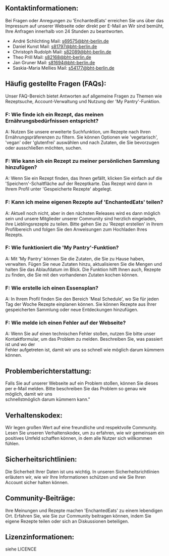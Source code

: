 ## Kontaktinformationen: 
Bei Fragen oder Anregungen zu 'EnchantedEats' erreichen Sie uns über das Impressum auf unserer Webseite oder direkt per E-Mail an 
Wir sind bemüht, Ihre Anfragen innerhalb von 24 Stunden zu beantworten.

+ André Schlichting Mail:     s69575@bht-berlin.de
+ Daniel Kunst Mail:          s81797@bht-berlin.de
+ Christoph Rudolph Mail:     s82089@bht-berlin.de
+ Theo Prill Mail:            s82168@bht-berlin.de
+ Jan Gruner Mail:            s81694@bht-berlin.de
+ Saskia-Maria Mellies Mail:  s54177@bht-berlin.de
<!-- blank line -->
## Häufig gestellte Fragen (FAQs): 
Unser FAQ-Bereich bietet Antworten auf allgemeine Fragen zu Themen wie Rezeptsuche, Account-Verwaltung und Nutzung der 'My Pantry'-Funktion. 
### F: Wie finde ich ein Rezept, das meinen Ernährungsbedürfnissen entspricht?

   A: Nutzen Sie unsere erweiterte Suchfunktion, um Rezepte nach Ihren Ernährungspräferenzen zu filtern. Sie können Optionen wie 'vegetarisch', 'vegan' oder
      'glutenfrei' auswählen und nach Zutaten, die Sie bevorzugen oder ausschließen möchten, suchen.
   
### F: Wie kann ich ein Rezept zu meiner persönlichen Sammlung hinzufügen?

   A: Wenn Sie ein Rezept finden, das Ihnen gefällt, klicken Sie einfach auf die 'Speichern'-Schaltfläche auf der Rezeptkarte. Das Rezept wird dann in
      Ihrem Profil unter 'Gespeicherte Rezepte' abgelegt.

### F: Kann ich meine eigenen Rezepte auf 'EnchantedEats' teilen?

   A: Aktuell noch nicht, aber in den nächsten Releases wird es dann möglich sein und unsere Mitglieder unserer Community sind herzlich eingeladen, ihre
      Lieblingsrezepte zu teilen. Bitte gehen Sie zu 'Rezept erstellen' in Ihrem Profilbereich und folgen Sie den Anweisungen zum Hochladen Ihres Rezepts.

### F: Wie funktioniert die 'My Pantry'-Funktion?

   A: Mit 'My Pantry' können Sie die Zutaten, die Sie zu Hause haben, verwalten. Fügen Sie neue Zutaten hinzu, aktualisieren Sie die Mengen und halten Sie das
      Ablaufdatum im Blick. Die Funktion hilft Ihnen auch, Rezepte zu finden, die Sie mit den vorhandenen Zutaten kochen können.

### F: Wie erstelle ich einen Essensplan?
   A: In Ihrem Profil finden Sie den Bereich 'Meal Schedule', wo Sie für jeden Tag der Woche Rezepte einplanen können. Sie können Rezepte aus Ihrer gespeicherten
      Sammlung oder neue Entdeckungen hinzufügen.

### F: Wie melde ich einen Fehler auf der Webseite?
 
   A: Wenn Sie auf einen technischen Fehler stoßen, nutzen Sie bitte unser Kontaktformular, um das Problem zu melden. Beschreiben Sie, was passiert ist und wo der   
      Fehler aufgetreten ist, damit wir uns so schnell wie möglich darum kümmern können.
<!-- blank line -->
## Problemberichterstattung: 
Falls Sie auf unserer Webseite auf ein Problem stoßen, können Sie dieses per e-Mail melden. Bitte beschreiben Sie das Problem so genau wie möglich, damit wir uns  
schnellstmöglich darum kümmern kann."
<!-- blank line -->
## Verhaltenskodex: 
Wir legen großen Wert auf eine freundliche und respektvolle Community. Lesen Sie unseren Verhaltenskodex, um zu erfahren, wie wir gemeinsam ein positives Umfeld 
schaffen können, in dem alle Nutzer sich willkommen fühlen.
<!-- blank line -->
## Sicherheitsrichtlinien: 
Die Sicherheit Ihrer Daten ist uns wichtig. In unseren Sicherheitsrichtlinien erläutern wir, wie wir Ihre Informationen schützen und wie Sie Ihren Account sicher 
halten können.
<!-- blank line -->
## Community-Beiträge: 
Ihre Meinungen und Rezepte machen 'EnchantedEats' zu einem lebendigen Ort. Erfahren Sie, wie Sie zur Community beitragen können, indem Sie eigene Rezepte teilen 
oder sich an Diskussionen beteiligen.
<!-- blank line -->
## Lizenzinformationen: 
siehe LICENCE
